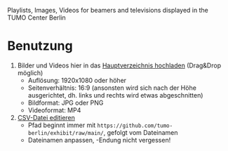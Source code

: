 Playlists, Images, Videos for beamers and televisions displayed in the TUMO Center Berlin

# Benutzung

1. Bilder und Videos hier in das [Hauptverzeichnis hochladen](https://github.com/tumo-berlin/exhibit/upload/main) (Drag&Drop möglich)
    * Auflösung: 1920x1080 oder höher
    * Seitenverhältnis: 16:9 (ansonsten wird sich nach der Höhe ausgerichtet, dh. links und rechts wird etwas abgeschnitten)
    * Bildformat: JPG oder PNG
    * Videoformat: MP4
1. [CSV-Datei editieren](https://github.com/tumo-berlin/exhibit/edit/main/Beamer.csv)
    * Pfad beginnt immer mit `https://github.com/tumo-berlin/exhibit/raw/main/`, gefolgt vom Dateinamen
    * Dateinamen anpassen, -Endung nicht vergessen!
